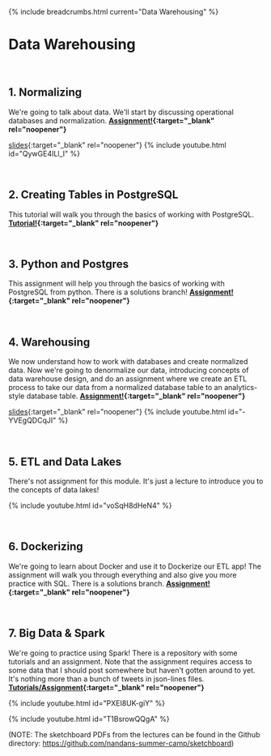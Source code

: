 {% include breadcrumbs.html current="Data Warehousing" %}

# Data Warehousing


&nbsp;
&nbsp;
&nbsp;
## 1. Normalizing

We're going to talk about data. We'll start by discussing operational databases and normalization. **[Assignment!](https://github.com/nandans-summer-camp/data-warehousing-normalizing){:target="_blank" rel="noopener"}**

[slides](./lectures/normalizing.html){:target="_blank" rel="noopener"}
{% include youtube.html id="QywGE4ILl_I" %}



&nbsp;
&nbsp;
&nbsp;
## 2. Creating Tables in PostgreSQL

This tutorial will walk you through the basics of working with PostgreSQL. **[Tutorial!](https://github.com/nandans-summer-camp/data-warehousing-creating-tables){:target="_blank" rel="noopener"}**


&nbsp;
&nbsp;
&nbsp;
## 3. Python and Postgres

This assignment will help you through the basics of working with PostgreSQL from python. There is a solutions branch! **[Assignment!](https://github.com/nandans-summer-camp/data-warehousing-python-and-postgres){:target="_blank" rel="noopener"}**


&nbsp;
&nbsp;
&nbsp;
## 4. Warehousing

We now understand how to work with databases and create normalized data. Now we're going to denormalize our data, introducing concepts of data warehouse design, and do an assignment where we create an ETL process to take our data from a normalized database table to an analytics-style database table. **[Assignment!](https://github.com/nandans-summer-camp/data-warehousing-warehousing){:target="_blank" rel="noopener"}**


[slides](./lectures/warehousing.html){:target="_blank" rel="noopener"}
{% include youtube.html id="-YVEgQDCqJI" %}


&nbsp;
&nbsp;
&nbsp;
## 5. ETL and Data Lakes

There's not assignment for this module. It's just a lecture to introduce you to the concepts of data lakes!


{% include youtube.html id="voSqH8dHeN4" %}


&nbsp;
&nbsp;
&nbsp;
## 6. Dockerizing

We're going to learn about Docker and use it to Dockerize our ETL app! The assignment will walk you through everything and also give you more practice with SQL. There is a solutions branch. **[Assignment!](https://github.com/nandans-summer-camp/data-warehousing-dockerizing){:target="_blank" rel="noopener"}**


&nbsp;
&nbsp;
&nbsp;
## 7. Big Data & Spark

We're going to practice using Spark! There is a repository with some tutorials and an assignment. Note that the assignment requires access to some data that I should post somewhere but haven't gotten around to yet. It's nothing more than a bunch of tweets in json-lines files. **[Tutorials/Assignment](https://github.com/nandans-summer-camp/data-warehousing-spark){:target="_blank" rel="noopener"}**

{% include youtube.html id="PXEI8UK-giY" %}

{% include youtube.html id="T1BsrowQQgA" %}

(NOTE: The sketchboard PDFs from the lectures can be found in the Github directory: https://github.com/nandans-summer-camp/sketchboard)

